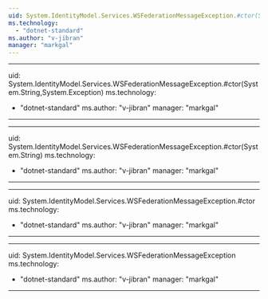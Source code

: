 ```yaml
---
uid: System.IdentityModel.Services.WSFederationMessageException.#ctor(System.Runtime.Serialization.SerializationInfo,System.Runtime.Serialization.StreamingContext)
ms.technology: 
  - "dotnet-standard"
ms.author: "v-jibran"
manager: "markgal"
---
```


---
uid: System.IdentityModel.Services.WSFederationMessageException.#ctor(System.String,System.Exception)
ms.technology: 
  - "dotnet-standard"
ms.author: "v-jibran"
manager: "markgal"
---

---
uid: System.IdentityModel.Services.WSFederationMessageException.#ctor(System.String)
ms.technology: 
  - "dotnet-standard"
ms.author: "v-jibran"
manager: "markgal"
---

---
uid: System.IdentityModel.Services.WSFederationMessageException.#ctor
ms.technology: 
  - "dotnet-standard"
ms.author: "v-jibran"
manager: "markgal"
---

---
uid: System.IdentityModel.Services.WSFederationMessageException
ms.technology: 
  - "dotnet-standard"
ms.author: "v-jibran"
manager: "markgal"
---
